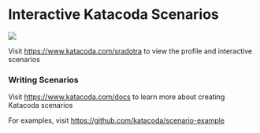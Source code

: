 # Interactive Katacoda Scenarios

[![](http://shields.katacoda.com/katacoda/sradotra/count.svg)](https://www.katacoda.com/sradotra "Get your profile on Katacoda.com")

Visit https://www.katacoda.com/sradotra to view the profile and interactive scenarios

### Writing Scenarios
Visit https://www.katacoda.com/docs to learn more about creating Katacoda scenarios

For examples, visit https://github.com/katacoda/scenario-example

